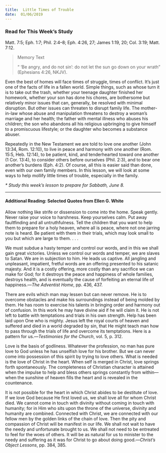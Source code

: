 ```yaml
---
title:  Little Times of Trouble
date:  01/06/2019
---
```


### Read for This Week’s Study
Matt. 7:5; Eph. 1:7; Phil. 2:4–8; Eph. 4:26, 27; James 1:19, 20; Col. 3:19; Matt. 7:12.

> <p>Memory Text</p>
> “ ‘Be angry, and do not sin’: do not let the sun go down on your wrath” (Ephesians 4:26, NKJV).

Even the best of homes will face times of struggle, times of conflict. It’s just one of the facts of life in a fallen world. Simple things, such as whose turn it is to take out the trash, whether your teenage daughter finished her homework, whether your son has done his chores, are bothersome but relatively minor issues that can, generally, be resolved with minimal disruption. But other issues can threaten to disrupt family life. The mother-in-law whose abuse and manipulation threatens to destroy a woman’s marriage and her health; the father with mental illness who abuses his children; the son who abandons all his religious upbringing to give himself to a promiscuous lifestyle; or the daughter who becomes a substance abuser.

Repeatedly in the New Testament we are told to love one another (John 13:34, Rom. 12:10), to live in peace and harmony with one another (Rom. 15:5, Heb. 12:14), to be patient, kind, and tenderhearted toward one another (1 Cor. 13:4), to consider others before ourselves (Phil. 2:3), and to bear one another’s burdens (Eph. 4:2). Of course, all this is easier said than done, even with our own family members. In this lesson, we will look at some ways to help mollify little times of trouble, especially in the family.

_* Study this week’s lesson to prepare for Sabbath, June 8._

---

#### Additional Reading: Selected Quotes from Ellen G. White

Allow nothing like strife or dissension to come into the home. Speak gently. Never raise your voice to harshness. Keep yourselves calm. Put away faultfinding and all untruthfulness. Tell the children that you want to help them to prepare for a holy heaven, where all is peace, where not one jarring note is heard. Be patient with them in their trials, which may look small to you but which are large to them. . . .

We must subdue a hasty temper and control our words, and in this we shall gain great victories. Unless we control our words and temper, we are slaves to Satan. We are in subjection to him. He leads us captive. All jangling and unpleasant, impatient, fretful words are an offering presented to his satanic majesty. And it is a costly offering, more costly than any sacrifice we can make for God; for it destroys the peace and happiness of whole families, destroys health, and is eventually the cause of forfeiting an eternal life of happiness.—_The Adventist Home_, pp. 436, 437. 

There are evils which man may lessen but can never remove. He is to overcome obstacles and make his surroundings instead of being molded by them. He has room to exercise his talents in bringing order and harmony out of confusion. In this work he may have divine aid if he will claim it. He is not left to battle with temptations and trials in his own strength. Help has been laid upon One who is mighty. Jesus left the royal courts of heaven and suffered and died in a world degraded by sin, that He might teach man how to pass through the trials of life and overcome its temptations. Here is a pattern for us.—_Testimonies for the Church_, vol. 5, p. 312.

Love is the basis of godliness. Whatever the profession, no man has pure love to God unless he has unselfish love for his brother. But we can never come into possession of this spirit by trying to love others. What is needed is the love of Christ in the heart. When self is merged in Christ, love springs forth spontaneously. The completeness of Christian character is attained when the impulse to help and bless others springs constantly from within—when the sunshine of heaven fills the heart and is revealed in the countenance. 

It is not possible for the heart in which Christ abides to be destitute of love. If we love God because He first loved us, we shall love all for whom Christ died. We cannot come in touch with divinity without coming in touch with humanity; for in Him who sits upon the throne of the universe, divinity and humanity are combined. Connected with Christ, we are connected with our fellow men by the golden links of the chain of love. Then the pity and compassion of Christ will be manifest in our life. We shall not wait to have the needy and unfortunate brought to us. We shall not need to be entreated to feel for the woes of others. It will be as natural for us to minister to the needy and suffering as it was for Christ to go about doing good.—_Christ’s Object Lessons_, pp. 384, 385. 
